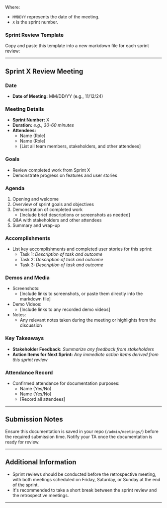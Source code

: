 Where:
- `MMDDYY` represents the date of the meeting.
- `X` is the sprint number.

### Sprint Review Template

Copy and paste this template into a new markdown file for each sprint review:

---

## Sprint X Review Meeting

### Date
- **Date of Meeting:** MM/DD/YY (e.g., 11/12/24)

### Meeting Details
- **Sprint Number:** X
- **Duration:** _e.g., 30-60 minutes_
- **Attendees:** 
  - Name (Role)
  - Name (Role)
  - [List all team members, stakeholders, and other attendees]

### Goals
- Review completed work from Sprint X
- Demonstrate progress on features and user stories

### Agenda
1. Opening and welcome
2. Overview of sprint goals and objectives
3. Demonstration of completed work
   - [Include brief descriptions or screenshots as needed]
4. Q&A with stakeholders and other attendees
5. Summary and wrap-up

### Accomplishments
- List key accomplishments and completed user stories for this sprint:
  - Task 1: _Description of task and outcome_
  - Task 2: _Description of task and outcome_
  - Task 3: _Description of task and outcome_

### Demos and Media
- Screenshots:
  - [Include links to screenshots, or paste them directly into the markdown file]
- Demo Videos:
  - [Include links to any recorded demo videos]
- Notes:
  - Any relevant notes taken during the meeting or highlights from the discussion

### Key Takeaways
- **Stakeholder Feedback:** _Summarize any feedback from stakeholders_
- **Action Items for Next Sprint:** _Any immediate action items derived from this sprint review_

### Attendance Record
- Confirmed attendance for documentation purposes:
  - Name (Yes/No)
  - Name (Yes/No)
  - [Record all attendees]

---

## Submission Notes
Ensure this documentation is saved in your repo (`/admin/meetings/`) before the required submission time. Notify your TA once the documentation is ready for review.

---

## Additional Information
- Sprint reviews should be conducted before the retrospective meeting, with both meetings scheduled on Friday, Saturday, or Sunday at the end of the sprint.
- It's recommended to take a short break between the sprint review and the retrospective meetings.

---

